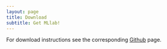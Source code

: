 ```yaml
---
layout: page
title: Download
subtitle: Get MLlab!
---
```


For download instructions see the corresponding [Github](https://github.com/andb0t/MLlab) page.
